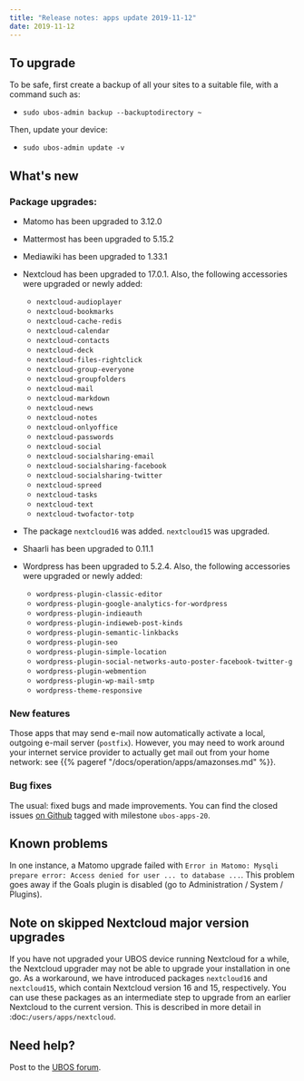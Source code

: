 ```yaml
---
title: "Release notes: apps update 2019-11-12"
date: 2019-11-12
---
```


## To upgrade

To be safe, first create a backup of all your sites to a suitable file, with a
command such as:

* ``sudo ubos-admin backup --backuptodirectory ~``

Then, update your device:

* ``sudo ubos-admin update -v``

## What's new

### Package upgrades:

* Matomo has been upgraded to 3.12.0

* Mattermost has been upgraded to 5.15.2

* Mediawiki has been upgraded to 1.33.1

* Nextcloud has been upgraded to 17.0.1. Also, the following accessories were upgraded or
  newly added:

  * ``nextcloud-audioplayer``
  * ``nextcloud-bookmarks``
  * ``nextcloud-cache-redis``
  * ``nextcloud-calendar``
  * ``nextcloud-contacts``
  * ``nextcloud-deck``
  * ``nextcloud-files-rightclick``
  * ``nextcloud-group-everyone``
  * ``nextcloud-groupfolders``
  * ``nextcloud-mail``
  * ``nextcloud-markdown``
  * ``nextcloud-news``
  * ``nextcloud-notes``
  * ``nextcloud-onlyoffice``
  * ``nextcloud-passwords``
  * ``nextcloud-social``
  * ``nextcloud-socialsharing-email``
  * ``nextcloud-socialsharing-facebook``
  * ``nextcloud-socialsharing-twitter``
  * ``nextcloud-spreed``
  * ``nextcloud-tasks``
  * ``nextcloud-text``
  * ``nextcloud-twofactor-totp``

* The package ``nextcloud16`` was added. ``nextcloud15`` was upgraded.

* Shaarli has been upgraded to 0.11.1

* Wordpress has been upgraded to 5.2.4. Also, the following accessories were upgraded or
  newly added:

  * ``wordpress-plugin-classic-editor``
  * ``wordpress-plugin-google-analytics-for-wordpress``
  * ``wordpress-plugin-indieauth``
  * ``wordpress-plugin-indieweb-post-kinds``
  * ``wordpress-plugin-semantic-linkbacks``
  * ``wordpress-plugin-seo``
  * ``wordpress-plugin-simple-location``
  * ``wordpress-plugin-social-networks-auto-poster-facebook-twitter-g``
  * ``wordpress-plugin-webmention``
  * ``wordpress-plugin-wp-mail-smtp``
  * ``wordpress-theme-responsive``

### New features

Those apps that may send e-mail now automatically activate a local, outgoing e-mail server
(``postfix``). However, you may need to work around your internet service provider to
actually get mail out from your home network: see {{% pageref "/docs/operation/apps/amazonses.md" %}}.

### Bug fixes

The usual: fixed bugs and made improvements. You can find the closed issues
[on Github](https://github.com/uboslinux/) tagged with milestone ``ubos-apps-20``.

## Known problems

In one instance, a Matomo upgrade failed with ``Error in Matomo: Mysqli prepare error:
Access denied for user ... to database ...``. This problem goes away if the Goals plugin
is disabled (go to Administration / System / Plugins).

## Note on skipped Nextcloud major version upgrades

If you have not upgraded your UBOS device running Nextcloud for a while, the Nextcloud
upgrader may not be able to upgrade your installation in one go. As a workaround, we have
introduced packages ``nextcloud16`` and ``nextcloud15``, which contain Nextcloud version
16 and 15, respectively. You can use these packages as an intermediate step to upgrade
from an earlier Nextcloud to the current version. This is described in more detail in
:doc:`/users/apps/nextcloud`.

## Need help?

Post to the [UBOS forum](https://forum.ubos.net/).
